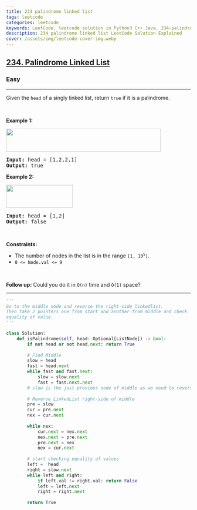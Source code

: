 ```yaml
---
title: 234 palindrome linked list
tags: leetcode
categories: leetcode
keywords: LeetCode, leetcode solution in Python3 C++ Java, 234-palindrome-linked-list solution
description: 234 palindrome linked list LeetCode Solution Explained
cover: /assets/img/leetcode-cover-img.webp
---
```





<h2><a href="https://leetcode.com/problems/palindrome-linked-list/">234. Palindrome Linked List</a></h2><h3>Easy</h3><hr><div><p>Given the <code>head</code> of a singly linked list, return <code>true</code> if it is a palindrome.</p>

<p>&nbsp;</p>
<p><strong>Example 1:</strong></p>
<img alt="" src="https://assets.leetcode.com/uploads/2021/03/03/pal1linked-list.jpg" style="width: 422px; height: 62px;">
<pre><strong>Input:</strong> head = [1,2,2,1]
<strong>Output:</strong> true
</pre>

<p><strong>Example 2:</strong></p>
<img alt="" src="https://assets.leetcode.com/uploads/2021/03/03/pal2linked-list.jpg" style="width: 182px; height: 62px;">
<pre><strong>Input:</strong> head = [1,2]
<strong>Output:</strong> false
</pre>

<p>&nbsp;</p>
<p><strong>Constraints:</strong></p>

<ul>
	<li>The number of nodes in the list is in the range <code>[1, 10<sup>5</sup>]</code>.</li>
	<li><code>0 &lt;= Node.val &lt;= 9</code></li>
</ul>

<p>&nbsp;</p>
<strong>Follow up:</strong> Could you do it in <code>O(n)</code> time and <code>O(1)</code> space?</div>

---




```python
'''
Go to the middle node and reverse the right-side linkedlist.
Then take 2 pointers one from start and another from middle and check
equality of value.
'''

class Solution:
    def isPalindrome(self, head: Optional[ListNode]) -> bool:
        if not head or not head.next: return True
        
        # Find Middle       
        slow = head
        fast = head.next
        while fast and fast.next:
            slow = slow.next
            fast = fast.next.next
        # slow is the just previous node of middle as we need to reverse the Linkedlist also
        
        # Reverse LinkedList right-side of middle
        pre = slow
        cur = pre.next
        nex = cur.next
        
        while nex:
            cur.next = nex.next
            nex.next = pre.next
            pre.next = nex
            nex = cur.next
        
        # start checking equality of values
        left =  head
        right = slow.next
        while left and right:
            if left.val != right.val: return False
            left = left.next
            right = right.next
        
        return True
```
